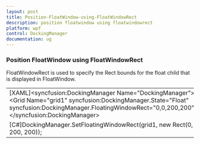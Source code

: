 ```yaml
---
layout: post
title: Position-FloatWindow-using-FloatWindowRect
description: position floatwindow using floatwindowrect
platform: wpf
control: DockingManager
documentation: ug
---
```


### Position FloatWindow using FloatWindowRect

FloatWindowRect is used to specify the Rect bounds for the float child that is displayed in FloatWindow.



<table>
<tr>
<td>
[XAML]&lt;syncfusion:DockingManager Name="DockingManager"&gt;&lt;Grid Name="grid1" syncfusion:DockingManager.State="Float" syncfusion:DockingManager.FloatingWindowRect="0,0,200,200"/&gt;&lt;/syncfusion:DockingManager&gt;</td></tr>
<tr>
<td>
[C#]DockingManager.SetFloatingWindowRect(grid1, new Rect(0, 0, 200, 200));</td></tr>
</table>


